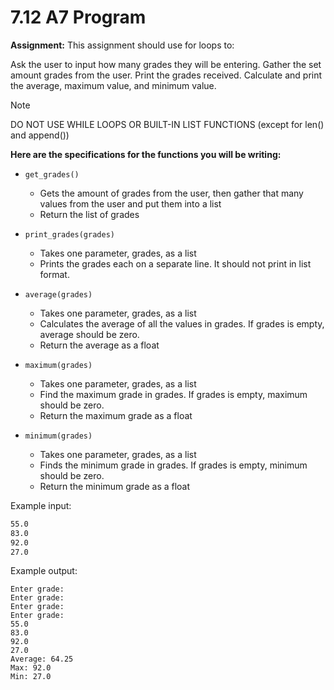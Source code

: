 # 7.12 A7 Program

**Assignment:**
This assignment should use for loops to:

Ask the user to input how many grades they will be entering.
Gather the set amount grades from the user.
Print the grades received.
Calculate and print the average, maximum value, and minimum value.

> [!NOTE]
> DO NOT USE WHILE LOOPS OR BUILT-IN LIST FUNCTIONS (except for len() and append())

**Here are the specifications for the functions you will be writing:**

- `get_grades()`

  - Gets the amount of grades from the user, then gather that many values from the user and put them into a list
  - Return the list of grades

- `print_grades(grades)`

  - Takes one parameter, grades, as a list
  - Prints the grades each on a separate line. It should not print in list format.

- `average(grades)`
  - Takes one parameter, grades, as a list
  - Calculates the average of all the values in grades. If grades is empty, average should be zero.
  - Return the average as a float

- `maximum(grades)`
  - Takes one parameter, grades, as a list
  - Find the maximum grade in grades. If grades is empty, maximum should be zero.
  - Return the maximum grade as a float

- `minimum(grades)`
  - Takes one parameter, grades, as a list
  - Finds the minimum grade in grades. If grades is empty, minimum should be zero.
  - Return the minimum grade as a float

Example input:

```4
55.0
83.0
92.0
27.0
```

Example output:

```How many grades:
Enter grade:
Enter grade:
Enter grade:
Enter grade:
55.0
83.0
92.0
27.0
Average: 64.25
Max: 92.0
Min: 27.0
```
